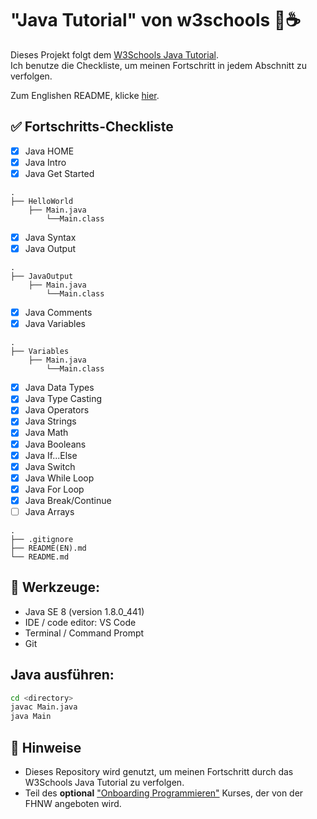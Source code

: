 # "Java Tutorial" von w3schools 🧠☕  
Dieses Projekt folgt dem [W3Schools Java Tutorial](https://www.w3schools.com/java/java_getstarted.asp).  
Ich benutze die Checkliste, um meinen Fortschritt in jedem Abschnitt zu verfolgen.

Zum Englishen README, klicke [hier](https://github.com/inspiringsource/w3schools_java_tutorial/blob/main/README(EN).md).


## ✅ Fortschritts-Checkliste

- [x] Java HOME
- [x] Java Intro
- [x] Java Get Started
```
.
├── HelloWorld    
    ├── Main.java
        └──Main.class
```
- [x] Java Syntax
- [x] Java Output
```
.
├── JavaOutput
    ├── Main.java
        └──Main.class
```
- [x] Java Comments
- [x] Java Variables
```
.
├── Variables
    ├── Main.java
        └──Main.class
```
- [x] Java Data Types
- [x] Java Type Casting
- [x] Java Operators
- [x] Java Strings
- [x] Java Math
- [x] Java Booleans
- [x] Java If...Else
- [x] Java Switch
- [x] Java While Loop
- [x] Java For Loop
- [x] Java Break/Continue
- [ ] Java Arrays

```
.
├── .gitignore
├── README(EN).md
└── README.md
```

## 🧰 Werkzeuge:

- Java SE 8 (version 1.8.0_441)
- IDE / code editor: VS Code
- Terminal / Command Prompt
- Git

## Java ausführen:

```bash
cd <directory>
javac Main.java
java Main
```


## 📌 Hinweise

- Dieses Repository wird genutzt, um meinen Fortschritt durch das W3Schools Java Tutorial zu verfolgen.
- Teil des **optional** ["Onboarding Programmieren"](https://www.fhnw.ch/de/studium/informatik/zulassung-anmeldung-vorbereitung/onboarding-programmieren) Kurses, der von der FHNW angeboten wird.